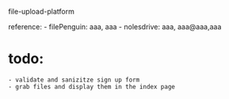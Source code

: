 file-upload-platform

reference:
    - filePenguin: aaa, aaa
    - nolesdrive: aaa, aaa@aaa,aaa
# todo:
    - validate and sanizitze sign up form
    - grab files and display them in the index page